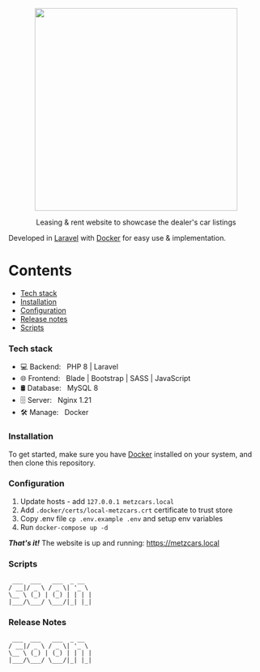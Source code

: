<p align="center"><a href="https://metzcars.com" target="_blank"><img src="https://metzcars.com/logo/logo_lung.jpeg" width="400"></a></p>
<p align="center">Leasing & rent website to showcase the dealer's car listings</p>

Developed in [Laravel](https://github.com/laravel/laravel#readme) with [Docker](https://www.docker.com/) for easy use & implementation.

Contents
========

* [Tech stack](#tech-stack)
* [Installation](#installation)
* [Configuration](#configuration)
* [Release notes](#release-notes)
* [Scripts](#scripts)

### Tech stack

- 💻 Backend: &nbsp; PHP 8 | Laravel
- 🌐 Frontend: &nbsp; Blade | Bootstrap | SASS | JavaScript
- 🛢 Database: &nbsp; MySQL 8
- 🗄️ Server: &nbsp; Nginx 1.21
- 🛠️ Manage: &nbsp; Docker

### Installation

To get started, make sure you have [Docker](https://docs.docker.com/desktop/#download-and-install)
installed on your system, and then clone this repository.

### Configuration

1. Update hosts - add `127.0.0.1 metzcars.local`
2. Add `.docker/certs/local-metzcars.crt` certificate to trust store
3. Copy .env file `cp .env.example .env` and setup env variables
4. Run `docker-compose up -d`

***That's it!*** The website is up and running: https://metzcars.local

### Scripts

```
 ___  ___   ___  _ __  
/ __|/ _ \ / _ \| '_ \ 
\__ \ (_) | (_) | | | |
|___/\___/ \___/|_| |_|
```

### Release Notes

```
 ___  ___   ___  _ __  
/ __|/ _ \ / _ \| '_ \ 
\__ \ (_) | (_) | | | |
|___/\___/ \___/|_| |_|
```
